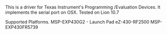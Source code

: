 This is a driver for Texas Instrument's Programming /Evaluation Devices.
It implements the serial port on OSX.
Tested on Lion 10.7

Supported Platforms.
MSP-EXP430G2 - Launch Pad
eZ-430-RF2500
MSP-EXP430FR5739